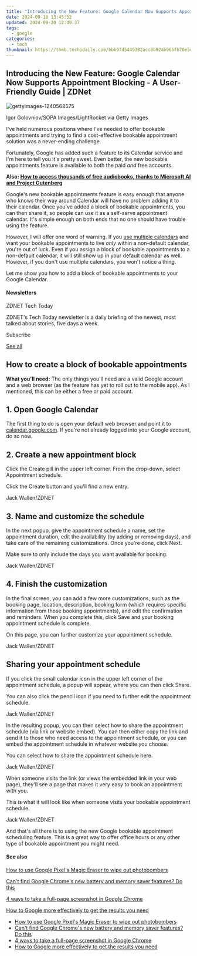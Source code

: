 ```yaml
---
title: "Introducing the New Feature: Google Calendar Now Supports Appointment Blocking - A User-Friendly Guide | ZDNet"
date: 2024-09-18 13:45:52
updated: 2024-09-20 12:49:37
tags:
  - google
categories:
  - tech
thumbnail: https://thmb.techidaily.com/bbb97d5449382acc8b92ab96bfb70e5ca97a93f11d2d4de93a06ce4ca47d0742.jpg
---
```


## Introducing the New Feature: Google Calendar Now Supports Appointment Blocking - A User-Friendly Guide | ZDNet

![gettyimages-1240568575](https://www.zdnet.com/a/img/resize/5eb1ddc31b865a700825970678842bb4b8df330f/2023/09/14/cf3c9e0e-0afb-49b2-a121-9f2a92a6a0f1/gettyimages-1240568575.jpg?auto=webp&width=1280)

Igor Golovniov/SOPA Images/LightRocket via Getty Images

I've held numerous positions where I've needed to offer bookable appointments and trying to find a cost-effective bookable appointment solution was a never-ending challenge.

Fortunately, Google has added such a feature to its Calendar service and I'm here to tell you it's pretty sweet. Even better, the new bookable appointments feature is available to both the paid _and_ free accounts. 

**Also: [How to access thousands of free audiobooks, thanks to Microsoft AI and Project Gutenberg](https://www.zdnet.com/article/heres-how-to-access-thousands-of-free-audiobooks-thanks-to-microsoft-ai-and-project-gutenberg/)**

Google's new bookable appointments feature is easy enough that anyone who knows their way around Calendar will have no problem adding it to their calendar. Once you've added a block of bookable appointments, you can then share it, so people can use it as a self-serve appointment calendar. It's simple enough on both ends that no one should have trouble using the feature.

However, I will offer one word of warning. If you [use multiple calendars](https://www.zdnet.com/home-and-office/work-life/how-to-create-multiple-google-calendars/) and want your bookable appointments to live _only_ within a non-default calendar, you're out of luck. Even if you assign a block of bookable appointments to a non-default calendar, it will still show up in your default calendar as well. However, if you don't use multiple calendars, you won't notice a thing.

Let me show you how to add a block of bookable appointments to your Google Calendar.

#### Newsletters

ZDNET Tech Today

ZDNET's Tech Today newsletter is a daily briefing of the newest, most talked about stories, five days a week.

 Subscribe

[See all](https://www.zdnet.com/newsletters/)

## How to create a block of bookable appointments

**What you'll need:** The only things you'll need are a valid Google account and a web browser (as the feature has yet to roll out to the mobile app). As I mentioned, this can be either a free or paid account.

## 1\. Open Google Calendar

The first thing to do is open your default web browser and point it to [calendar.google.com](https://calendar.google.com). If you're not already logged into your Google account, do so now.

## 2\. Create a new appointment block

Click the Create pill in the upper left corner. From the drop-down, select Appointment schedule.

Click the Create button and you'll find a new entry.

Jack Wallen/ZDNET

## 3\. Name and customize the schedule

In the next popup, give the appointment schedule a name, set the appointment duration, edit the availability (by adding or removing days), and take care of the remaining customizations. Once you're done, click Next.

Make sure to only include the days you want available for booking.

Jack Wallen/ZDNET

## 4\. Finish the customization

In the final screen, you can add a few more customizations, such as the booking page, location, description, booking form (which requires specific information from those booking appointments), and edit the confirmation and reminders. When you complete this, click Save and your booking appointment schedule is complete.

On this page, you can further customize your appointment schedule.

Jack Wallen/ZDNET

## Sharing your appointment schedule

If you click the small calendar icon in the upper left corner of the appointment schedule, a popup will appear, where you can then click Share.

You can also click the pencil icon if you need to further edit the appointment schedule.

Jack Wallen/ZDNET

In the resulting popup, you can then select how to share the appointment schedule (via link or website embed). You can then either copy the link and send it to those who need access to the appointment schedule, or you can embed the appointment schedule in whatever website you choose. 

You can select how to share the appointment schedule here.

Jack Wallen/ZDNET

When someone visits the link (or views the embedded link in your web page), they'll see a page that makes it very easy to book an appointment with you.

This is what it will look like when someone visits your bookable appointment schedule.

Jack Wallen/ZDNET

And that's all there is to using the new Google bookable appointment scheduling feature. This is a great way to offer office hours or any other type of bookable appointment you might need.

#### See also

[How to use Google Pixel's Magic Eraser to wipe out photobombers](https://www.zdnet.com/article/how-to-use-magic-eraser-on-the-google-pixel/ "How to use Google Pixel's Magic Eraser to wipe out photobombers")

[Can't find Google Chrome's new battery and memory saver features? Do this](https://www.zdnet.com/article/cant-find-google-chromes-new-battery-and-memory-saver-features-do-this/ "Can't find Google Chrome's new battery and memory saver features? Do this")

[4 ways to take a full-page screenshot in Google Chrome](https://www.zdnet.com/article/how-to-take-a-full-page-screenshot-in-google-chrome/ "4 ways to take a full-page screenshot in Google Chrome")

[How to Google more effectively to get the results you need](https://www.zdnet.com/article/how-to-use-google-search-more-effectively-to-get-the-results-you-need/ "How to Google more effectively to get the results you need")

* [How to use Google Pixel's Magic Eraser to wipe out photobombers](https://www.zdnet.com/article/how-to-use-magic-eraser-on-the-google-pixel/ "How to use Google Pixel's Magic Eraser to wipe out photobombers")
* [Can't find Google Chrome's new battery and memory saver features? Do this](https://www.zdnet.com/article/cant-find-google-chromes-new-battery-and-memory-saver-features-do-this/ "Can't find Google Chrome's new battery and memory saver features? Do this")
* [4 ways to take a full-page screenshot in Google Chrome](https://www.zdnet.com/article/how-to-take-a-full-page-screenshot-in-google-chrome/ "4 ways to take a full-page screenshot in Google Chrome")
* [How to Google more effectively to get the results you need](https://www.zdnet.com/article/how-to-use-google-search-more-effectively-to-get-the-results-you-need/ "How to Google more effectively to get the results you need")

<ins class="adsbygoogle"
     style="display:block"
     data-ad-format="autorelaxed"
     data-ad-client="ca-pub-7571918770474297"
     data-ad-slot="1223367746"></ins>



<ins class="adsbygoogle"
     style="display:block"
     data-ad-client="ca-pub-7571918770474297"
     data-ad-slot="8358498916"
     data-ad-format="auto"
     data-full-width-responsive="true"></ins>
